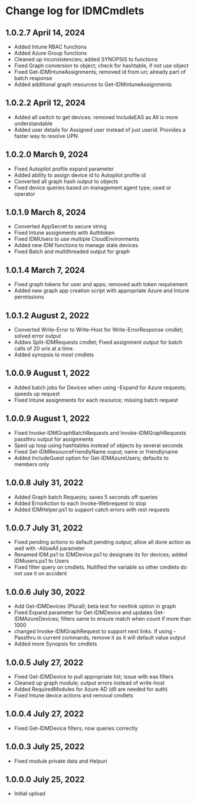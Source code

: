 # Change log for IDMCmdlets

## 1.0.2.7 April 14, 2024

- Added Intune RBAC functions
- Added Azure Group functions
- Cleaned up inconsistencies; added SYNOPSIS to functions
- Fixed Graph conversion to object; check for hashtable, if not use object
- Fixed Get-IDMIntuneAssignments; removed id from uri; already part of batch response
- Added additional graph resources to Get-IDMIntuneAssignments

## 1.0.2.2 April 12, 2024

- Added all switch to get devices. removed IncludeEAS as All is more understandable
- Added user details for Assigned user instead of just userid. Provides a faster way to resolve UPN

## 1.0.2.0 March 9, 2024

- Fixed Autopilot profile expand parameter
- Added ability to assign device id to Autopilot profile id
- Converted all graph hash output to objects
- Fixed device queries based on management agent type; used or operator

## 1.0.1.9 March 8, 2024

- Converted AppSecret to secure string
- Fixed Intune assignments with Authtoken
- Fixed IDMUsers to use multiple CloudEnvironments
- Added new IDM functions to manage stale devices
- Fixed Batch and multithreaded output for graph

## 1.0.1.4 March 7, 2024

- Fixed graph tokens for user and apps; removed auth token requirement
- Added new graph app creation script with appropriate Azure and Intune permissions

## 1.0.1.2 August 2, 2022

- Converted Write-Error to Write-Host for Write-ErrorResponse cmdlet; solved error output
- Addws Split-IDMRequests cmdlet; Fixed assignment output for batch calls of 20 uris at a time.
- Added synopsis to most cmdlets

## 1.0.0.9 August 1, 2022

- Added batch jobs for Devices when using -Expand for Azure requests; speeds up request
- Fixed Intune assignments for each resource; missing batch request

## 1.0.0.9 August 1, 2022

- Fixed Invoke-IDMGraphBatchRequests and Invoke-IDMGraphRequests passthru output for assignments
- Sped up loop using hashtables instead of objects by several seconds
- Fixed Set-IDMResourceFriendlyName ouput; name or friendlyname
- Added IncludeGuest option for Get-IDMAzureUsers; defaults to members only

## 1.0.0.8 July 31, 2022

- Added Graph batch Requests; saves 5 seconds off queries
- Added ErrorAction to each Invoke-Webrequest to stop
- Added IDMHelper.ps1 to support catch errors with rest requests

## 1.0.0.7 July 31, 2022

- Fixed pending actions to default pending output; allow all done action as well with -AllowAll parameter
- Renamed IDM.ps1 to IDMDevice.ps1 to designate its for devices; added IDMusers.ps1 to Users
- Fixed filter query on cmdlets. Nullified the variable so other cmdlets do not use it on accident

## 1.0.0.6 July 30, 2022

- Add Get-IDMDevices (Plural); beta test for nextlink option in graph
- Fixed Expand parameter for Get-IDMDevice and updates Get-IDMAzureDevices; filters same to ensure match when count if more than 1000
- changed Invoke-IDMGraphRequest to support next links. If using -Passthru in current commands, remove it as it will default value output
- Added more Synopsis for cmdlets

## 1.0.0.5 July 27, 2022

- Fixed Get-IDMDevice to pull appropriate list; issue with eas filters
- Cleaned up graph module; output errors instead of write-host
- Added RequiredModules for Azure AD (dll are needed for auth)
- Fixed Intune device actions and removal cmdlets

## 1.0.0.4 July 27, 2022

- Fixed Get-IDMDevice filters; now queries correctly

## 1.0.0.3 July 25, 2022

- Fixed module private data and Helpuri

## 1.0.0.0 July 25, 2022

- Initial upload
